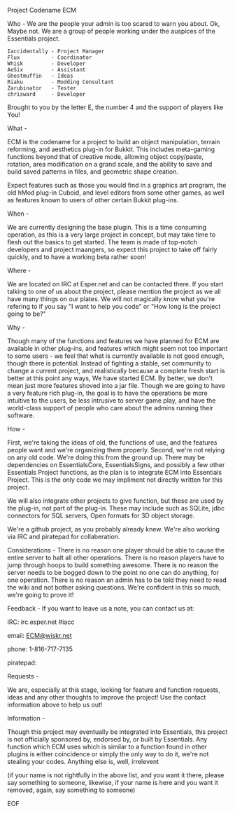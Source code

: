 Project Codename ECM

Who -
We are the people your admin is too scared to warn you about.  Ok, Maybe not. 
We are a group of people working under the auspices of the Essentials project.

    Iaccidentally - Project Manager
    Flux          - Coordinator
    Whisk         - Developer
    AeSix         - Assistant
    Ghostmuffin   - Ideas
    Riaku         - Modding Consultant
    Zarubinator   - Tester
    chrisward     - Developer

Brought to you by the letter E, the number 4 and the support of players like You!


What - 

ECM is the codename for a project to build an object manipulation, terrain reforming, and aesthetics plug-in for Bukkit. This includes meta-gaming functions beyond that of creative mode, allowing object copy/paste, rotation, area modification on a grand scale, and the ability to save and build saved patterns in files, and geometric shape creation.

Expect features such as those you would find in a graphics art program, the old hMod plug-in Cuboid, and level editors from some other games, as well as features known to users of other certain Bukkit plug-ins.


When -

We are currently designing the base plugin.  This is a time consuming operation, as this is a very large project in concept, but may take time to flesh out the basics to get started.  The team is made of top-notch developers and project maangers, so expect this project to take off fairly quickly, and to have a working beta rather soon!

Where -

We are located on IRC at Esper.net and can be contacted there.  If you start talking to one of us about the project, please mention the project as we all have many things on our plates.  We will not magically know what you're refering to if you say "I want to help you code" or "How long is the project going to be?" 


Why -

Though many of the functions and features we have planned for ECM are available in other plug-ins, and features which might seem not too important to some users - we feel that what is currently available is not good enough, though there is potential.  Instead of fighting a stable, set community to change a current project, and realistically because a complete fresh start is better at this point any ways, We have started ECM.  By better, we don't mean just more features shoved into a jar file.  Though we are going to have a very feature rich plug-in, the goal is to have the operations be more intuitive to the users, be less intrusive to server game play, and have the world-class support of people who care about the admins running their software. 


How -

First, we're taking the ideas of old, the functions of use, and the features people want and we're organizing them properly.  Second, we're not relying on any old code.  We're doing this from the ground up.  There may be dependencies on EssentialsCore, EssentialsSigns, and possibly a few other Essentials Project functions, as the plan is to integrate ECM into Essentials Project.  This is the only code we may impliment not directly written for this project.  

We will also integrate other projects to give function, but these are used by the plug-in, not part of the plug-in.  These may include such as SQLite, jdbc connectors for SQL servers, Open formats for 3D object storage.  

We're a github project, as you probably already knew.  We're also working via IRC and piratepad for collaberation.  


Considerations - 
There is no reason one player should be able to cause the entire server to halt all other operations.  There is no reason players have to jump through hoops to build something awesome.  There is no reason the server needs to be bogged down to the point no one can do anything, for one operation.  There is no reason an admin has to be told they need to read the wiki and not bother asking questions.  We're confident in this so much, we're going to prove it!


Feedback - 
If you want to leave us a note, you can contact us at:

IRC: irc.esper.net #iacc

email: ECM@wiskr.net

phone: 1-816-717-7135

piratepad: 


Requests - 

We are, especially at this stage, looking for feature and function requests, ideas and any other thoughts to improve the project!  Use the contact information above to help us out! 


Information - 

Though this project may eventually be integrated into Essentials, this project is not officially sponsored by, endorsed by, or built by Essentials.  Any function which ECM uses which is similar to a function found in other plugins is either coincidence or simply the only way to do it, we're not stealing your codes.  Anything else is, well, irrelevent


(if your name is not rightfully in the above list, and you want it there, please say something to someone,
 likewise, if your name is here and you want it removed, again, say something to someone)

EOF

